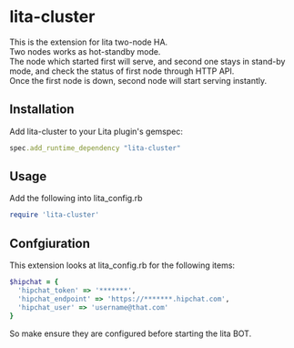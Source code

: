 # lita-cluster

This is the extension for lita two-node HA.   
Two nodes works as hot-standby mode.  
The node which started first will serve, and second one stays in stand-by mode, and check the status of first node through HTTP API.  
Once the first node is down, second node will start serving instantly.
 
## Installation

Add lita-cluster to your Lita plugin's gemspec:

``` ruby
spec.add_runtime_dependency "lita-cluster"
```

## Usage

Add the following into lita_config.rb
```ruby
require 'lita-cluster'
```

## Confgiuration

This extension looks at lita_config.rb for the following items:
```ruby
$hipchat = {
  'hipchat_token' => '*******',
  'hipchat_endpoint' => 'https://*******.hipchat.com',
  'hipchat_user' => 'username@that.com'
}
```
So make ensure they are configured before starting the lita BOT.
